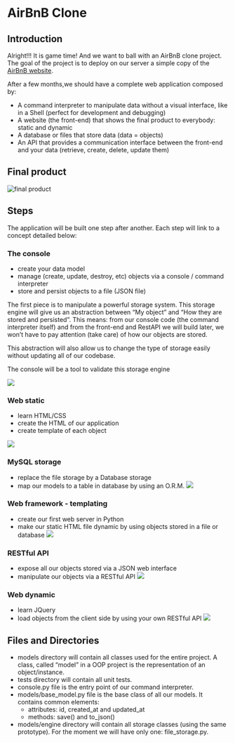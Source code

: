 # AirBnB Clone

## Introduction

Alright!!! It is game time! And we want to ball with an AirBnB clone project. The goal of the project is to deploy on our server a simple copy of the [AirBnB website](https://www.airbnb.com/).

After a few months,we should have a complete web application composed by:

- A command interpreter to manipulate data without a visual interface, like in a Shell (perfect for development and debugging)
- A website (the front-end) that shows the final product to everybody: static and dynamic
- A database or files that store data (data = objects)
- An API that provides a communication interface between the front-end and your data (retrieve, create, delete, update them)

## Final product

![final product](https://s3.amazonaws.com/alx-intranet.hbtn.io/uploads/medias/2020/9/fe2e3e7701dec72ce612472dab9bb55fe0e9f6d4.png?X-Amz-Algorithm=AWS4-HMAC-SHA256&X-Amz-Credential=AKIARDDGGGOUSBVO6H7D%2F20221126%2Fus-east-1%2Fs3%2Faws4_request&X-Amz-Date=20221126T162836Z&X-Amz-Expires=86400&X-Amz-SignedHeaders=host&X-Amz-Signature=5cbdb19c68bd8ddf356c14de85a57a43a7d604aa9c7368b8bea530fd319ebe6b)

## Steps

The application will be built one step after another. Each step will link to a concept detailed below:

### The console

- create your data model
- manage (create, update, destroy, etc) objects via a console / command interpreter
- store and persist objects to a file (JSON file)

The first piece is to manipulate a powerful storage system. This storage engine will give us an abstraction between “My object” and “How they are stored and persisted”. This means: from our console code (the command interpreter itself) and from the front-end and RestAPI we will build later, we won’t have to pay attention (take care) of how our objects are stored.

This abstraction will also allow us to change the type of storage easily without updating all of our codebase.

The console will be a tool to validate this storage engine

![](https://s3.amazonaws.com/alx-intranet.hbtn.io/uploads/medias/2018/6/815046647d23428a14ca.png?X-Amz-Algorithm=AWS4-HMAC-SHA256&X-Amz-Credential=AKIARDDGGGOUSBVO6H7D%2F20221126%2Fus-east-1%2Fs3%2Faws4_request&X-Amz-Date=20221126T162836Z&X-Amz-Expires=86400&X-Amz-SignedHeaders=host&X-Amz-Signature=291a029dddb05d603823276b6b5fa9b1b535dab85f690ce37e6d8011b6ca29f4)

### Web static

- learn HTML/CSS
- create the HTML of our application
- create template of each object

![](https://s3.amazonaws.com/alx-intranet.hbtn.io/uploads/medias/2018/6/87c01524ada6080f40fc.png?X-Amz-Algorithm=AWS4-HMAC-SHA256&X-Amz-Credential=AKIARDDGGGOUSBVO6H7D%2F20221126%2Fus-east-1%2Fs3%2Faws4_request&X-Amz-Date=20221126T162836Z&X-Amz-Expires=86400&X-Amz-SignedHeaders=host&X-Amz-Signature=56aef54f646720f8417e2ccb55a88db1ff5d2bdcb1a525d007b14d1aae77e5c8)

### MySQL storage

- replace the file storage by a Database storage
- map our models to a table in database by using an O.R.M.
![](https://s3.amazonaws.com/alx-intranet.hbtn.io/uploads/medias/2018/6/5284383714459fa68841.png?X-Amz-Algorithm=AWS4-HMAC-SHA256&X-Amz-Credential=AKIARDDGGGOUSBVO6H7D%2F20221126%2Fus-east-1%2Fs3%2Faws4_request&X-Amz-Date=20221126T162836Z&X-Amz-Expires=86400&X-Amz-SignedHeaders=host&X-Amz-Signature=c8160c6815bd9d02e81dbb13db6c95116a9f4e6d9dfd26fbb9d1574ff2f03fa7)

### Web framework - templating

- create our first web server in Python
- make our static HTML file dynamic by using objects stored in a file or database
![](https://s3.amazonaws.com/alx-intranet.hbtn.io/uploads/medias/2018/6/cb778ec8a13acecb53ef.png?X-Amz-Algorithm=AWS4-HMAC-SHA256&X-Amz-Credential=AKIARDDGGGOUSBVO6H7D%2F20221126%2Fus-east-1%2Fs3%2Faws4_request&X-Amz-Date=20221126T162836Z&X-Amz-Expires=86400&X-Amz-SignedHeaders=host&X-Amz-Signature=13b064ef91aa856d0a4f3500d91c4781f7496c2d783f88fb752c48d6976ec5bb)

### RESTful API

- expose all our objects stored via a JSON web interface
- manipulate our objects via a RESTful API
![](https://s3.amazonaws.com/alx-intranet.hbtn.io/uploads/medias/2018/6/06fccc41df40ab8f9d49.png?X-Amz-Algorithm=AWS4-HMAC-SHA256&X-Amz-Credential=AKIARDDGGGOUSBVO6H7D%2F20221126%2Fus-east-1%2Fs3%2Faws4_request&X-Amz-Date=20221126T162836Z&X-Amz-Expires=86400&X-Amz-SignedHeaders=host&X-Amz-Signature=5818c816aca3439aa874924f57980295fa00326d6d9991e15684f10403ebd0aa)

###  Web dynamic

- learn JQuery
- load objects from the client side by using your own RESTful API
![](https://s3.amazonaws.com/alx-intranet.hbtn.io/uploads/medias/2018/6/d2d06462824fab5846f3.png?X-Amz-Algorithm=AWS4-HMAC-SHA256&X-Amz-Credential=AKIARDDGGGOUSBVO6H7D%2F20221126%2Fus-east-1%2Fs3%2Faws4_request&X-Amz-Date=20221126T162836Z&X-Amz-Expires=86400&X-Amz-SignedHeaders=host&X-Amz-Signature=685edb156dbe7e0149f33ef3f5c8addf48a1ae12088753b1a21ef6cca940f47d)

## Files and Directories

- models directory will contain all classes used for the entire project. A class, called “model” in a OOP project is the representation of an object/instance.
- tests directory will contain all unit tests.
- console.py file is the entry point of our command interpreter.
- models/base_model.py file is the base class of all our models. It contains common elements:
	- attributes: id, created_at and updated_at
	- methods: save() and to_json()
- models/engine directory will contain all storage classes (using the same prototype). For the moment we will have only one: file_storage.py.
